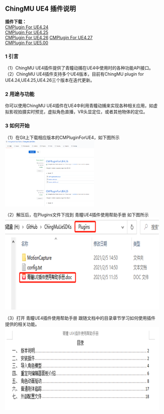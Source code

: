 ## ChingMU UE4 插件说明

**插件下载：**       
[CMPlugin For UE4.24](https://github.com/ChingMuVisionTech/ChingMuUeSDKs/releases/download/ForUE4.24/CMPluginForUE4.24.rar)    
[CMPlugin For UE4.25](https://github.com/ChingMuVisionTech/ChingMuUeSDKs/releases/download/ForUE4.25/CMPluginForUE4.25.rar)    
[CMPlugin For UE4.26](https://github.com/ChingMuVisionTech/ChingMuUeSDKs/releases/download/ForUE4.26/CMPluginForUE4.26.rar)
[CMPlugin For UE4.27](https://github.com/ChingMuVisionTech/ChingMuUeSDKs/releases/download/UE4.27/CMPluginForUE4.27.zip)  
[CMPlugin For UE5.00](https://github.com/ChingMuVisionTech/ChingMuUeSDKs/releases/download/UE5.0/CMPluginForUE5.0.zip)  

### 1 引言

（1）ChingMU UE4插件提供了青瞳动捕在UE4中使用时的各种功能API接口。<br>
（2）ChingMU UE4插件支持多个UE4版本，目前有ChingMU plugin for UE4.24,UE4.25,UE4.26三个版本在迭代更新。

### 2 用途与功能

你可以使用ChingMU UE4插件在UE4中利用青瞳动捕来实现各种相关应用，如虚拟影视拍摄实时预览，虚拟角色直播，VR头显定位，或者其他物体的定位。

### 3 如何开始

（1）在Git上下载相应版本的CMPluginForUE4，如下图所示<br>
<img src="./imgs/UE4Plugin_description_01.png" width="58%" height="58%" title="Git上下载CMPluginForUE4"/><br>

（2）解压后，在Plugins文件下找到 青瞳UE4插件使用帮助手册 如下图所示<br>
<img src="./imgs/UE4Plugin_description_02.png" width="685px" height="300px" title="打开插件使用帮助文档"/><br>

（3）打开 青瞳UE4插件使用帮助手册 跟随文档中的目录章节学习如何使用插件提供的相关功能。<br>
<img src="./imgs/UE4Plugin_description_03.png" width="730px" height="270px" title="插件使用帮助文档目录"/>

